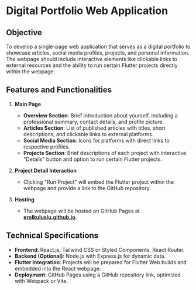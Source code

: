 # Digital Portfolio Web Application

## Objective
To develop a single-page web application that serves as a digital portfolio to showcase articles, social media profiles, projects, and personal information. The webpage should include interactive elements like clickable links to external resources and the ability to run certain Flutter projects directly within the webpage.

## Features and Functionalities
1. **Main Page**
   - **Overview Section**: Brief introduction about yourself, including a professional summary, contact details, and profile picture.
   - **Articles Section**: List of published articles with titles, short descriptions, and clickable links to external platforms.
   - **Social Media Section**: Icons for platforms with direct links to respective profiles.
   - **Projects Section**: Brief descriptions of each project with interactive "Details" button and option to run certain Flutter projects.

2. **Project Detail Interaction**
   - Clicking "Run Project" will embed the Flutter project within the webpage and provide a link to the GitHub repository.

3. **Hosting**
   - The webpage will be hosted on GitHub Pages at **[erolkuluslu.github.io](https://erolkuluslu.github.io)**.

## Technical Specifications
- **Frontend**: React.js, Tailwind CSS or Styled Components, React Router.
- **Backend (Optional)**: Node.js with Express.js for dynamic data.
- **Flutter Integration**: Projects will be prepared for Flutter Web builds and embedded into the React webpage.
- **Deployment**: GitHub Pages using a GitHub repository link, optimized with Webpack or Vite.
